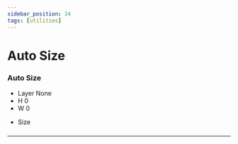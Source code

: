 ```yaml
---
sidebar_position: 24
tags: [utilities]
---
```


# Auto Size


<div className="patch-container">
    <div className="patch processor">
        <h3>Auto Size</h3>
        <ul className="inputs">
            <li>Layer <span>None</span></li>
            <li>H <span>0</span></li>
            <li>W <span>0</span></li>
        </ul>
        <ul className="outputs">
            <li>Size</li>
        </ul>
    </div>
</div>

### 


------
